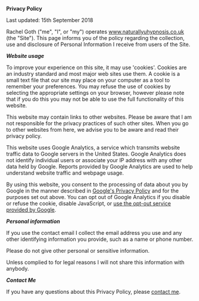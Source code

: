 **Privacy Policy**

Last updated: 15th September 2018

Rachel Goth ("me", "I", or "my") operates www.naturallyuhypnosis.co.uk (the "Site"). This page informs you of the policy regarding the collection, use and disclosure of Personal Information I receive from users of the Site.


***Website usage***

To improve your experience on this site, it may use 'cookies'. Cookies are an industry standard and most major web sites use them. A cookie is a small text file that our site may place on your computer as a tool to remember your preferences. You may refuse the use of cookies by selecting the appropriate settings on your browser, however please note that if you do this you may not be able to use the full functionality of this website.

This website may contain links to other websites. Please be aware that I am not responsible for the privacy practices of such other sites. When you go to other websites from here, we advise you to be aware and read their privacy policy.

This website uses Google Analytics, a service which transmits website traffic data to Google servers in the United States. Google Analytics does not identify individual users or associate your IP address with any other data held by Google. Reports provided by Google Analytics are used to help understand website traffic and webpage usage.

By using this website, you consent to the processing of data about you by Google in the manner described in [Google's Privacy Policy](https://policies.google.com/privacy) and for the purposes set out above. You can opt out of Google Analytics if you disable or refuse the cookie, disable JavaScript, or [use the opt-out service provided by Google](https://tools.google.com/dlpage/gaoptout).


***Personal information***

If you use the contact email I collect the email address you use and any other identifying information you provide, such as a name or phone number.

Please do not give other personal or sensitive information.

Unless complied to for legal reasons I will not share this information with anybody.


***Contact Me***

If you have any questions about this Privacy Policy, please <a href="mailto:rachel@naturallyuhypnosis.co.uk">contact me</a>.
